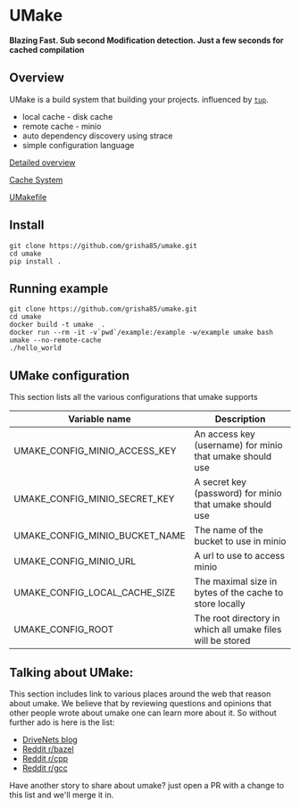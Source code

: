 UMake
=====
**Blazing Fast. Sub second Modification detection. Just a few seconds for cached compilation**

Overview
--------
UMake is a build system that building your projects.
influenced by [`tup`](http://gittup.org/tup/).

* local cache - disk cache
* remote cache - minio
* auto dependency discovery using strace
* simple configuration language

[Detailed overview](doc/overview.md)

[Cache System](doc/cache.md)

[UMakefile](doc/umakefile.md)

Install
-------
```
git clone https://github.com/grisha85/umake.git
cd umake
pip install .
```

Running example
---------------
```
git clone https://github.com/grisha85/umake.git
cd umake
docker build -t umake  .
docker run --rm -it -v`pwd`/example:/example -w/example umake bash
umake --no-remote-cache
./hello_world
```

UMake configuration
-------------------
This section lists all the various configurations that umake supports

| Variable name                  | Description                                                |
|--------------------------------|------------------------------------------------------------|
| UMAKE_CONFIG_MINIO_ACCESS_KEY  | An access key (username) for minio that umake should use   |
| UMAKE_CONFIG_MINIO_SECRET_KEY  | A secret key (password) for minio that umake should use    |
| UMAKE_CONFIG_MINIO_BUCKET_NAME | The name of the bucket to use in minio                     |
| UMAKE_CONFIG_MINIO_URL         | A url to use to access minio                               |
| UMAKE_CONFIG_LOCAL_CACHE_SIZE  | The maximal size in bytes of the cache to store locally    |
| UMAKE_CONFIG_ROOT              | The root directory in which all umake files will be stored |


Talking about UMake:
--------------------
This section includes link to various places around the web that reason about umake.
We believe that by reviewing questions and opinions that other people wrote about umake one can learn more about it.
So without further ado is here is the list:

* [DriveNets blog](https://drivenets.com/blog/the-inside-story-of-how-we-optimized-our-own-build-system/)
* [Reddit r/bazel](https://www.reddit.com/r/bazel/comments/fa084s/how_we_optimised_our_build_system_using_umake/)
* [Reddit r/cpp](https://www.reddit.com/r/cpp/comments/f9yjxn/how_we_optimised_our_build_system_using_umake/)
* [Reddit r/gcc](https://www.reddit.com/r/gcc/comments/faiqum/how_we_optimised_our_build_system_using_umake/)

Have another story to share about umake? just open a PR with a change to this list and we'll merge it in.
